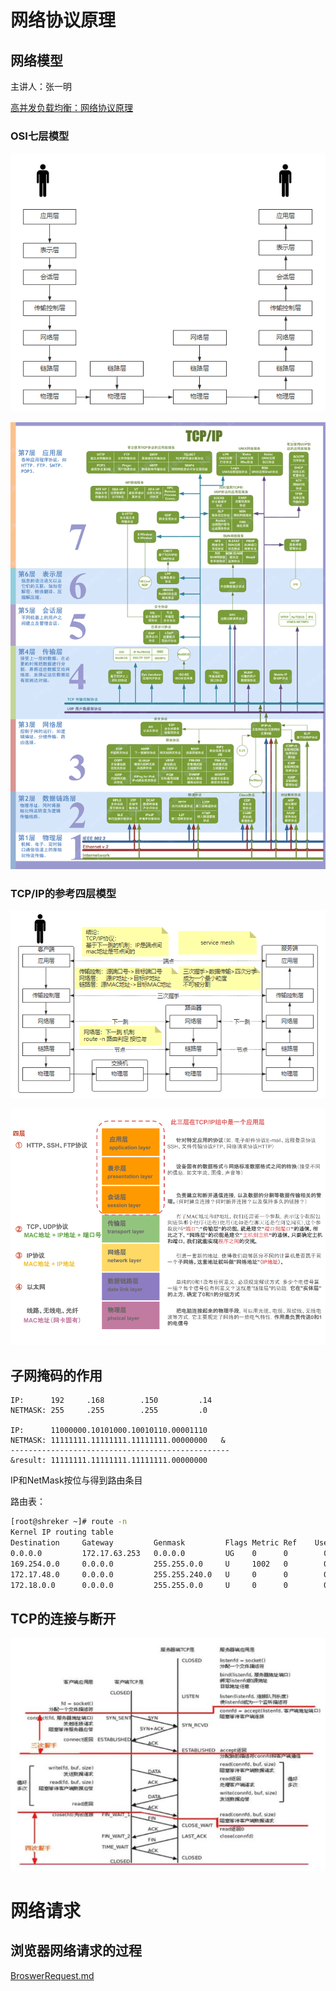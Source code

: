 # 网络协议原理

## 网络模型

主讲人：张一明

[高并发负载均衡：网络协议原理](https://ke.qq.com/webcourse/index.html#cid=398381&term_id=100475149&taid=3385473611732013&type=1024&vid=5285890793326178319)

### OSI七层模型

![OSI七层模型](NetworkProtocal.assets/image-20210813132709841.png)

![OSI七层网络结构组成](NetworkProtocal.assets/20190811231003375.gif)

### TCP/IP的参考四层模型

![TCP/IP的参考四层模型](NetworkProtocal.assets/image-20210813143837740.png)

![TCP/IP的参考四层模型](NetworkProtocal.assets/20190811232035377.png)

## 子网掩码的作用

```
IP:      192     .168        .150         .14
NETMASK: 255     .255        .255         .0

IP:      11000000.10101000.10010110.00001110
NETMASK: 11111111.11111111.11111111.00000000   &
-------------------------------------------------
&result: 11111111.11111111.11111111.00000000
```

IP和NetMask按位与得到路由条目

路由表：

```sh
[root@shreker ~]# route -n
Kernel IP routing table
Destination     Gateway         Genmask         Flags Metric Ref    Use Iface
0.0.0.0         172.17.63.253   0.0.0.0         UG    0      0        0 eth0
169.254.0.0     0.0.0.0         255.255.0.0     U     1002   0        0 eth0
172.17.48.0     0.0.0.0         255.255.240.0   U     0      0        0 eth0
172.18.0.0      0.0.0.0         255.255.0.0     U     0      0        0 docker0
```

## TCP的连接与断开

![image-20210912085403866](NetworkProtocal.assets/image-20210912085403866.png)



# 网络请求

## 浏览器网络请求的过程

[BroswerRequest.md](BroswerRequest.md)

